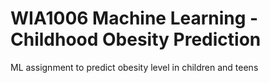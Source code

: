 # WIA1006 Machine Learning - Childhood Obesity Prediction
ML assignment to predict obesity level in children and teens 

